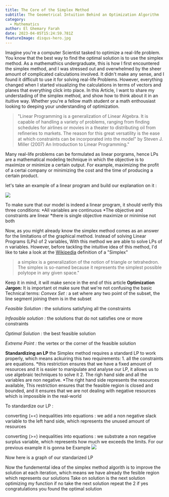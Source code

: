 ```yaml
---
title: The Core of the Simplex Method
subtitle: The Geometrical Intuition Behind an Optimization Algorithm
category:
  - Mathematics
author: El Ghemary Farah
date: 2023-04-05T15:24:59.781Z
featureImage: disqus-hero.jpg
---
```


Imagine you're a computer Scientist tasked to optimize a real-life problem. You know that the best way to find the optimal solution is to use the simplex method. As a mathemathics undergraduate, this is how I first encountered the simplex method, and I was stressed out and overwhelmed by the sheer amount of complicated calculations involved. It didn't make any sense, and I found it difficult to use it for solving real-life Problems.
However, everything changed when I started visualizing the calculations in terms of vectors and planes that everything click into place. In this Article, I want to share my understading of the simplex method, and show how to think about it in an ituitive way. Whether you're a fellow math student or a math enthousiast looking to deeping your understanding of optimization.

>"Linear Programming is a generalization of Linear Algebra. It is capable of handling a variety of problems, ranging from ﬁnding schedules for airlines or movies in a theater to distributing oil from reﬁneries to markets. The reason for this great versatility is the ease at which constraints can be incorporated into the model" by Steven J. Miller (2007) An Introduction to Linear Programming."

Many real-life problems can be formulated as linear porgrams, hence LPs are a mathematical modeling technique in which the objective is to maximize or minimize a certain output. For example, maximizing the profit of a certai company or minimizing the cost and the time of producing a certain product.

let's take an example of a linear program and build our explanation on it :

![](https://latex.codecogs.com/svg.image?%7Bmax%7D%5C%20z%20=%20x_1%20&plus;%202x_2%20%5C%5C%7B%5C%20%5C%20%5C%20%5C%20%7D%20s.t%5C%20%5C%20%5C%20%5C%20%20x_1%20%5Cleq%203,%5C%5C%7B%5C%20%5C%20%5C%20%5C%20%5C%20%5C%20%5C%20%5C%20%5C%20%5C%20%5C%20%7Dx_1%20&plus;%20x_2%20%5Cleq%205,%5C%5C%7B%5C%20%5C%20%5C%20%5C%20%5C%20%5C%20%5C%20%5C%20%5C%20%5C%20%5C%20%7Dx_1,x_2%20%5Cgeq%200)

To make sure that our model is indeed a linear program, it should verify this three conditions: 
	*All variables are continuous
	*The objective and constraints are linear 
	*there is single objective maximize or minimise not both 

Now, as you might already know the simplex method comes as an answer for the limitations of the graphical method. Instead of solving Linear Programs (LPs) of 2 variables, With this method we are able to solve LPs of n variables. However, before tackling the intuitive idea of this method, I'd like to take a look at the [Wikipedia](https://en.wikipedia.org/wiki/Simplex) definition of a "Simplex" 
>a simplex is a generalization of the notion of triangle or tetrahedron. The simplex is so-named because it represents the simplest possible polytope in any given space."

Keep it in mind, it will make sence in the end of this article
**Optimization Jargon:**
It is important ot make sure that we're not confusing the basic Technical terms:
*Convex Set :* a set where any two point of the subset, the line segment joining them is in the subset 

*Feasible Solution :* the solutions satisfying all the constraints 

*Infeasible solution :* the solutions that do not satisfies one or more constraints

*Optimal Solution :* the best feasible solution

*Extreme Point :* the vertex or the corner of the feasible solution

**Standardizing an LP**
the Simplex method requires a standard LP to work properly, which means ackuiring this two requirements: 
	1. all the constraints are equations.
	*this restriction ensures that we have a fixed amount of resources and it is easier to manipulate and analyse our LP, it allows us to use algebraic techniques to solve it
	2. The righ hand side and all the variables are non negative.
	*The right hand side represents the resources available, This restriction ensures that the feasible region is closed and bounded, and it ensures that we are not dealing with negative resources which is impossible in the real-world

To standardize our LP :

converting (=<) inequalities into equations : we add a non negative slack variable to the left hand side, which represents the unused amount of resources

converting (>=) inequalities into equations : we substrate a non negative surplus variable, which represents how much we exceeds the limits.
For our previous example it is gonna be 
Example 
![](https://latex.codecogs.com/svg.image?%7Bmax%7D%5C%20z%20=%20x_1%20&plus;%202x_2%20%5C%5C%7B%5C%20%5C%20%5C%20%5C%20%7D%20s.t%5C%20%5C%20%5C%20%5C%20%20x_1%20&plus;%20x_3%20=%203,%5C%5C%7B%5C%20%5C%20%5C%20%5C%20%5C%20%5C%20%5C%20%5C%20%5C%20%5C%20%5C%20%7Dx_1%20&plus;%20x_2%20&plus;%20x_4%20=%205,%5C%5C%7B%5C%20%5C%20%5C%20%5C%20%5C%20%5C%20%5C%20%5C%20%5C%20%5C%20%5C%20%7Dx_1,x_2,%20x_3,%20x_4%20%5Cgeq%200)

Now here is a graph of our standarized LP

Now the fundemental idea of the simplex method algorith is to improve the solution at each iteration, which means we have already the fesible region which represents our solutions
	Take on solution
	is the next solution optimizing my function 
	if no
		take the next solution 
		repeat the 2
	if yes
		congratulations you found the optimal solution 
